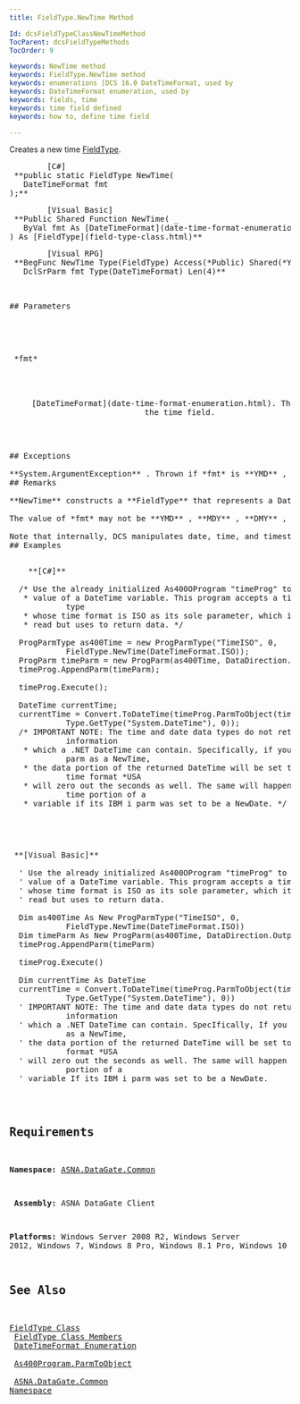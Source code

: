 ```yaml
---
title: FieldType.NewTime Method

Id: dcsFieldTypeClassNewTimeMethod
TocParent: dcsFieldTypeMethods
TocOrder: 9

keywords: NewTime method
keywords: FieldType.NewTime method
keywords: enumerations [DCS 16.0 DateTimeFormat, used by
keywords: DateTimeFormat enumeration, used by
keywords: fields, time
keywords: time field defined
keywords: how to, define time field

---
```


Creates a new time [ FieldType](field-type-class.html).
<pre class="prettyprint">        <span class="lang">[C#]</span>
 **public static FieldType NewTime(<br />   DateTimeFormat fmt<br />);**  </pre>
<pre class="prettyprint">        <span class="lang">[Visual Basic] </span>
 **Public Shared Function NewTime( _<br />   ByVal fmt As [DateTimeFormat](date-time-format-enumeration.html)       _<br />) As [FieldType](field-type-class.html)**  </pre>
<pre class="prettyprint">
        <span class="lang">[Visual RPG]</span>
 **BegFunc NewTime Type(FieldType) Access(*Public) Shared(*Yes)<br />   DclSrParm fmt Type(DateTimeFormat) Len(4)** 
      </pre>
<pre />

## Parameters

<dl>
        <dt>
 *fmt* 
        </dt>
        <dd>
[DateTimeFormat](date-time-format-enumeration.html). The format of 
						the time field.</dd>
</dl>

## Exceptions

**System.ArgumentException** . Thrown if *fmt* is **YMD** , **MDY** , **DMY** , or **JUL** .
## Remarks

**NewTime** constructs a **FieldType** that represents a DataGate time field. Time fields contain 24-hour clock time data in a variety of formats, as specified by fmt (see [ DateTimeFormat](date-time-format-enumeration.html) for details). The storage size of a time field is 8 bytes. 

The value of *fmt* may not be **YMD** , **MDY** , **DMY** , or **JUL** .

Note that internally, DCS manipulates date, time, and timestamp fields as **System.DateTime** value types. The object value returned by DCS as the value of a date, time, or timestamp field (in methods such as [ As400Program.ParmToObject](as400program-class-parm-to_object-method-main.html)) will be converted from a value of DateTime. Likewise, DCS will only accept values that can be accurately converted to DateTime values, for setting the value of date, time, or timestamp fields.
## Examples

<pre>
   <span class="lang"> **[C#]** 
        </span>
  /* Use the already initialized As400OProgram "timeProg" to set the
   * value of a DateTime variable. This program accepts a time data 
            type
   * whose time format is ISO as its sole parameter, which it does not
   * read but uses to return data. */

  ProgParmType as400Time = new ProgParmType("TimeISO", 0, 
            FieldType.NewTime(DateTimeFormat.ISO));
  ProgParm timeParm = new ProgParm(as400Time, DataDirection.Output);
  timeProg.AppendParm(timeParm);

  timeProg.Execute();

  DateTime currentTime;
  currentTime = Convert.ToDateTime(timeProg.ParmToObject(timeParm, 
            Type.GetType("System.DateTime"), 0));
  /* IMPORTANT NOTE: The time and date data types do not return all the 
            information
   * which a .NET DateTime can contain. Specifically, if you specify a 
            parm as a NewTime,
   * the data portion of the returned DateTime will be set to MinValue- 
            time format *USA
   * will zero out the seconds as well. The same will happen to the 
            time portion of a
   * variable if its IBM i parm was set to be a NewDate. */</pre>
<pre>
        <span class="lang">
 **[Visual Basic]** 
        </span>
  ' Use the already initialized As400OProgram "timeProg" to set the
  ' value of a DateTime variable. This program accepts a time data type
  ' whose time format is ISO as its sole parameter, which it does not
  ' read but uses to return data.

  Dim as400Time As New ProgParmType("TimeISO", 0, 
            FieldType.NewTime(DateTimeFormat.ISO))
  Dim timeParm As New ProgParm(as400Time, DataDirection.Output)
  timeProg.AppendParm(timeParm)

  timeProg.Execute()

  Dim currentTime As DateTime
  currentTime = Convert.ToDateTime(timeProg.ParmToObject(timeParm, 
            Type.GetType("System.DateTime"), 0))
  ' IMPORTANT NOTE: The time and date data types do not return all the 
            information
  ' which a .NET DateTime can contain. SpecIfically, If you specIfy a parm 
            as a NewTime,
  ' the data portion of the returned DateTime will be set to MinValue- time 
            format *USA
  ' will zero out the seconds as well. The same will happen to the time 
            portion of a
  ' variable If its IBM i parm was set to be a NewDate. </pre>

## Requirements

**Namespace:** [ASNA.DataGate.Common](datagate-common-namespace.html)

<span> **Assembly:** ASNA DataGate Client</span> 

**Platforms:** Windows Server 2008 R2, Windows Server 2012, Windows 7, Windows 8 Pro, Windows 8.1 Pro, Windows 10
## See Also


[FieldType Class](field-type-class.html)
      <br />
[FieldType Class Members](field-type-members.html)
      <br />
[DateTimeFormat Enumeration](date-time-format-enumeration.html)
      <br />
[As400Program.ParmToObject](as400program-class-parm-to_object-method-main.html)
      <br />
[ASNA.DataGate.Common Namespace](datagate-common-namespace.html)

